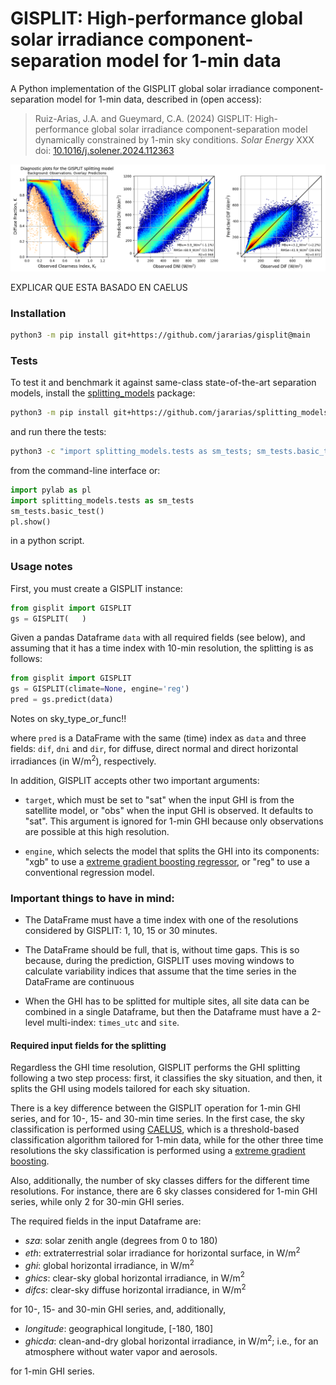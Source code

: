 # GISPLIT: High-performance global solar irradiance component-separation model for 1-min data

A Python implementation of the GISPLIT global solar irradiance component-separation model for 1-min data, described in (open access):

>Ruiz-Arias, J.A. and Gueymard, C.A. (2024) GISPLIT: High-performance global solar irradiance component-separation model dynamically constrained by 1-min sky conditions. _Solar Energy_ XXX doi: [10.1016/j.solener.2024.112363](https://doi.org/10.1016/j.solener.2024.112363)

<p align="center">
    <img src="assets/gisplit_diag.png" alt="GISPLIT diagnostics">
</p>

EXPLICAR QUE ESTA BASADO EN CAELUS


### Installation

```sh
python3 -m pip install git+https://github.com/jararias/gisplit@main
```

### Tests

To test it and benchmark it against same-class state-of-the-art separation models, install the [splitting_models](https://github.com/jararias/splitting_models) package:

```sh
python3 -m pip install git+https://github.com/jararias/splitting_models@main
```

and run there the tests:

```sh
python3 -c "import splitting_models.tests as sm_tests; sm_tests.basic_test()"
```

from the command-line interface or:

```python
import pylab as pl
import splitting_models.tests as sm_tests
sm_tests.basic_test()
pl.show()
```

in a python script.

### Usage notes

First, you must create a GISPLIT instance:

```python
from gisplit import GISPLIT
gs = GISPLIT(   )
```

Given a pandas Dataframe `data` with all required fields (see below), and assuming that it has a time
index with 10-min resolution, the splitting is as follows:

```python
from gisplit import GISPLIT
gs = GISPLIT(climate=None, engine='reg')
pred = gs.predict(data)
```

Notes on sky_type_or_func!!

where `pred` is a DataFrame with the same (time) index as `data` and three fields: `dif`, `dni` and `dir`,
for diffuse, direct normal and direct horizontal irradiances (in W/m$`^2`$), respectively.

In addition, GISPLIT accepts other two important arguments:

- `target`, which must be set to "sat" when the input GHI is from the satellite model, or "obs" when the
input GHI is observed. It defaults to "sat". This argument is ignored for 1-min GHI because only observations
are possible at this high resolution.

- `engine`, which selects the model that splits the GHI into its components: "xgb" to use a
[extreme gradient boosting regressor](https://xgboost.readthedocs.io/en/stable/), or "reg" to use a conventional
 regression model.

### Important things to have in mind:

- The DataFrame must have a time index with one of the resolutions considered by GISPLIT: 1, 10, 15 or 30 minutes.

- The DataFrame should be full, that is, without time gaps. This is so because, during the prediction, GISPLIT
uses moving windows to calculate variability indices that assume that the time series in the DataFrame are continuous

- When the GHI has to be splitted for multiple sites, all site data can be combined in a single Dataframe, but then
the Dataframe must have a 2-level multi-index: `times_utc` and `site`.

#### Required input fields for the splitting

Regardless the GHI time resolution, GISPLIT performs the GHI splitting following a two step process: first, it classifies
the sky situation, and then, it splits the GHI using models tailored for each sky situation.

There is a key difference between the GISPLIT operation for 1-min GHI series, and for 10-, 15- and 30-min time series. In
the first case, the sky classification is performed using [CAELUS](https://gitlab.solargis.com/backend/sg_caelus), which is
a threshold-based classification algorithm tailored for 1-min data, while for the other three time resolutions the sky
classification is performed using a [extreme gradient boosting](https://xgboost.readthedocs.io/en/stable/).

Also, additionally, the number of sky classes differs for the different time resolutions. For instance, there are 6 sky classes
considered for 1-min GHI series, while only 2 for 30-min GHI series.

>>>
The required fields in the input Dataframe are:

- *sza*: solar zenith angle (degrees from 0 to 180)
- *eth*: extraterrestrial solar irradiance for horizontal surface, in W/m$`^2`$
- *ghi*: global horizontal irradiance, in W/m$`^2`$
- *ghics*: clear-sky global horizontal irradiance, in W/m$`^2`$
- *difcs*: clear-sky diffuse horizontal irradiance, in W/m$`^2`$

for 10-, 15- and 30-min GHI series, and, additionally,

- *longitude*: geographical longitude, [-180, 180]
- *ghicda*: clean-and-dry global horizontal irradiance, in W/m$`^2`$; i.e., for an atmosphere without water vapor and aerosols.

for 1-min GHI series.
>>>